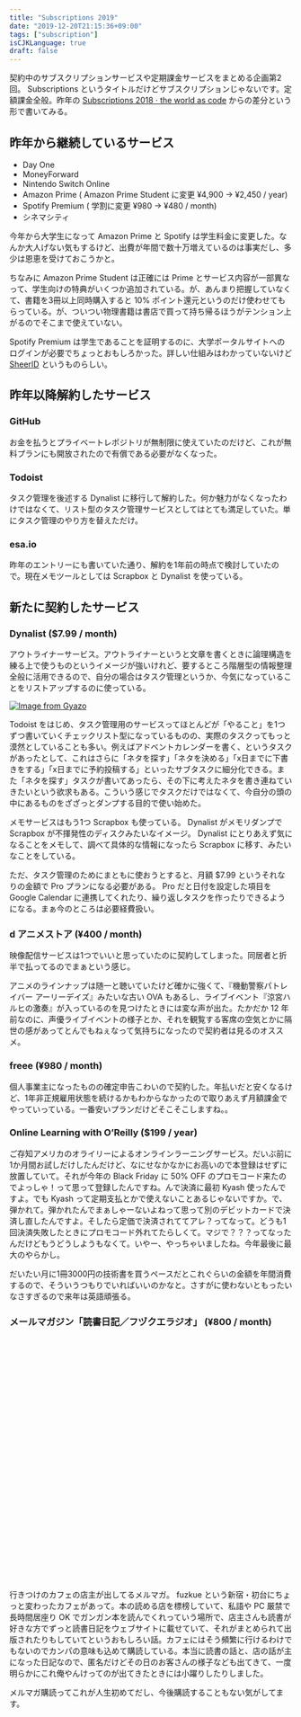 ```yaml
---
title: "Subscriptions 2019"
date: "2019-12-20T21:15:36+09:00"
tags: ["subscription"]
isCJKLanguage: true
draft: false
---
```


契約中のサブスクリプションサービスや定期課金サービスをまとめる企画第2回。 Subscriptions というタイトルだけどサブスクリプションじゃないです。定額課金全般。昨年の [Subscriptions 2018 · the world as code](https://chroju.github.io/blog/2018/12/17/subscriptions_2018/) からの差分という形で書いてみる。

## 昨年から継続しているサービス

* Day One 
* MoneyForward
* Nintendo Switch Online
* Amazon Prime ( Amazon Prime Student に変更 ¥4,900 → ¥2,450 / year)
* Spotify Premium ( 学割に変更 ¥980 → ¥480 / month)
* シネマシティ

今年から大学生になって Amazon Prime と Spotify は学生料金に変更した。なんか大人げない気もするけど、出費が年間で数十万増えているのは事実だし、多少は恩恵を受けておこうかと。

ちなみに Amazon Prime Student は正確には Prime とサービス内容が一部異なって、学生向けの特典がいくつか追加されている。が、あんまり把握していなくて、書籍を3冊以上同時購入すると 10% ポイント還元というのだけ使わせてもらっている。が、ついつい物理書籍は書店で買って持ち帰るほうがテンション上がるのでそこまで使えていない。

Spotify Premium は学生であることを証明するのに、大学ポータルサイトへのログインが必要でちょっとおもしろかった。詳しい仕組みはわかっていないけど [SheerID](https://spotify-international.sheerid.com/?country=JP&locale=ja&_ga=2.75700821.1319129748.1574830245-2082534824.1572787825) というものらしい。

## 昨年以降解約したサービス

### GitHub

お金を払うとプライベートレポジトリが無制限に使えていたのだけど、これが無料プランにも開放されたので有償である必要がなくなった。

### Todoist

タスク管理を後述する Dynalist に移行して解約した。何か魅力がなくなったわけではなくて、リスト型のタスク管理サービスとしてはとても満足していた。単にタスク管理のやり方を替えただけ。

### esa.io

昨年のエントリーにも書いていた通り、解約を1年前の時点で検討していたので。現在メモツールとしては Scrapbox と Dynalist を使っている。

## 新たに契約したサービス

### Dynalist ($7.99 / month)

アウトライナーサービス。アウトライナーというと文章を書くときに論理構造を練る上で使うものというイメージが強いけれど、要するところ階層型の情報整理全般に活用できるので、自分の場合はタスク管理というか、今気になっていることをリストアップするのに使っている。

[![Image from Gyazo](https://i.gyazo.com/4d756a768859c57f2751f88c7624bb26.png)](https://gyazo.com/4d756a768859c57f2751f88c7624bb26)

Todoist をはじめ、タスク管理用のサービスってほとんどが「やること」を1つずつ書いていくチェックリスト型になっているものの、実際のタスクってもっと漠然としていることも多い。例えばアドベントカレンダーを書く、というタスクがあったとして、これはさらに「ネタを探す」「ネタを決める」「x日までに下書きをする」「x日までに予約投稿する」といったサブタスクに細分化できる。また「ネタを探す」タスクが書いてあったら、その下に考えたネタを書き連ねていきたいという欲求もある。こういう感じでタスクだけではなくて、今自分の頭の中にあるものをざざっとダンプする目的で使い始めた。

メモサービスはもう1つ Scrapbox も使っている。 Dynalist がメモリダンプで Scrapbox が不揮発性のディスクみたいなイメージ。 Dynalist にとりあえず気になることをメモして、調べて具体的な情報になったら Scrapbox に移す、みたいなことをしている。

ただ、タスク管理のためにまともに使おうとすると、月額 $7.99 というそれなりの金額で Pro プランになる必要がある。 Pro だと日付を設定した項目を Google Calendar に連携してくれたり、繰り返しタスクを作ったりできるようになる。まぁ今のところは必要経費扱い。

### d アニメストア (¥400 / month)

映像配信サービスは1つでいいと思っていたのに契約してしまった。同居者と折半で払ってるのでまぁという感じ。

アニメのラインナップは随一と聴いていたけど確かに強くて、『機動警察パトレイバー アーリーデイズ』みたいな古い OVA もあるし、ライブイベント『涼宮ハルヒの激奏』が入っているのを見つけたときには変な声が出た。たかだか 12 年前なのに、声優ライブイベントの様子とか、それを観覧する客席の空気とかに隔世の感があってとんでもねぇなって気持ちになったので契約者は見るのオススメ。

### freee (¥980 / month)

個人事業主になったものの確定申告こわいので契約した。年払いだと安くなるけど、1年非正規雇用状態を続けるかもわからなかったので取りあえず月額課金でやっていっている。一番安いプランだけどそこそこしますね。。

### Online Learning with O’Reilly ($199 / year)

ご存知アメリカのオライリーによるオンラインラーニングサービス。だいぶ前に1か月間お試しだけしたんだけど、なにせなかなかにお高いので本登録はせずに放置していて。それが今年の Black Friday に 50% OFF のプロモコード来たのでよっしゃ！って思って登録したんですね。んで決済に最初 Kyash 使ったんですよ。でも Kyash って定期支払とかで使えないことあるじゃないですか。で、弾かれて。弾かれたんでまぁしゃーないよねって思って別のデビットカードで決済し直したんですよ。そしたら定価で決済されててアレ？ってなって。どうも1回決済失敗したときにプロモコード外れてたらしくて。マジで？？？ってなったんだけどもうどうしようもなくて。いやー、やっちゃいましたね。今年最後に最大のやらかし。

だいたい月に1冊3000円の技術書を買うペースだとこれぐらいの金額を年間消費するので、そういうつもりでいればいいのかなと。さすがに使わないともったいなさすぎるので来年は英語頑張る。

### メールマガジン「読書日記／フヅクエラジオ」 (¥800 / month)

<div class="iframely-embed"><div class="iframely-responsive" style="padding-bottom: 62.375%; padding-top: 120px;"><a href="http://fuzkue.com/entries/595" data-iframely-url="//cdn.iframe.ly/hOEJq9q"></a></div></div><script async src="//cdn.iframe.ly/embed.js" charset="utf-8"></script>

行きつけのカフェの店主が出してるメルマガ。 fuzkue という新宿・初台にちょっと変わったカフェがあって。本の読める店を標榜していて、私語や PC 厳禁で長時間居座り OK でガンガン本を読んでくれっていう場所で、店主さんも読書が好きな方でずっと読書日記をウェブサイトに載せていて、それがまとめられて出版されたりもしていてというおもしろい話。カフェにはそう頻繁に行けるわけでもないのでカンパの意味も込めて購読している。本当に読書の話と、店の話が主になった日記なので、匿名だけどその日のお客さんの様子なども出てきて、一度明らかにこれ俺やんけってのが出てきたときには小躍りしたりしました。

メルマガ購読ってこれが人生初めてだし、今後購読することもない気がしてます。
